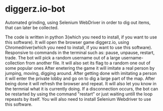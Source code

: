 # diggerz.io-bot
Automated grinding, using Selenium WebDriver in order to dig out items, that can later be collected.

The code is written in python 3(which you need to install, if you want to use this software).
It will open the browser game diggerz.io, using Chromedriver(which you need to install, if you want to use this software).
Responsive to commands in the terminal such as: pause, unpause, restart, trade.
The bot will pick a random username out of a large username-collection from another file.
It will also set its flag to a random one out of some popular ones
After enetering the game it will imitate a real person by jumping, moving, digging around.
After getting done with imitating a person it will enter the private lobby and go on to dig a large part of the map.
After being done it will refresh the browser and repeat.
It will also let you know in the termnial what it is currently doing.
If a disconnection occurs, the bot can be restarted by using the command "restart" or just waiting untill the loop repeasts by itself.
You will also need to install Selenium Webdriver to use this software.
